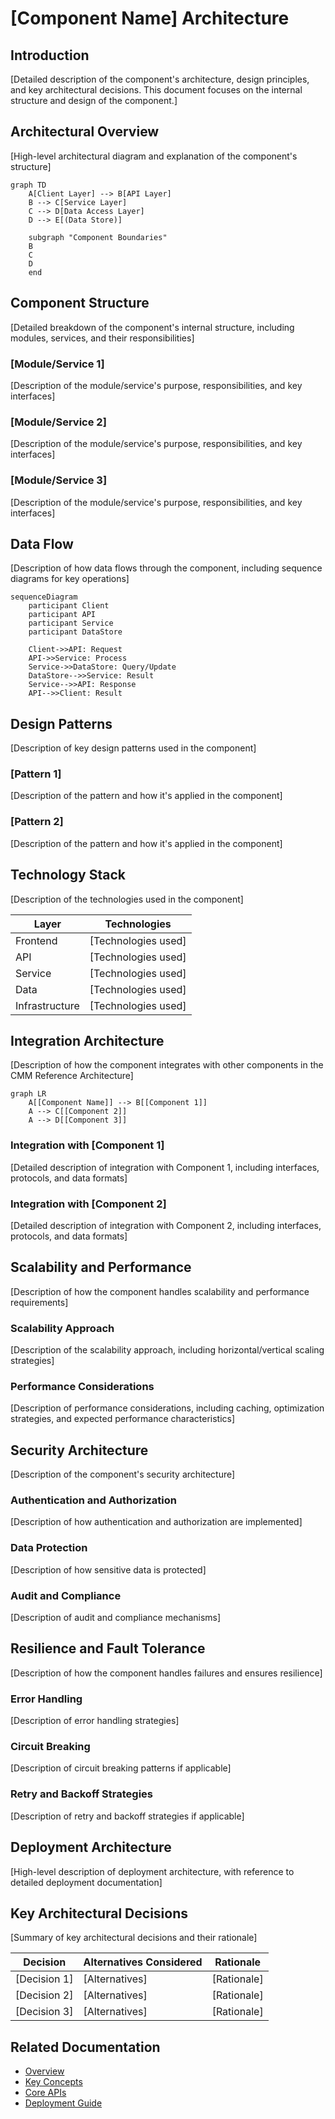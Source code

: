 # [Component Name] Architecture

## Introduction

[Detailed description of the component's architecture, design principles, and key architectural decisions. This document focuses on the internal structure and design of the component.]

## Architectural Overview

[High-level architectural diagram and explanation of the component's structure]

```mermaid
graph TD
    A[Client Layer] --> B[API Layer]
    B --> C[Service Layer]
    C --> D[Data Access Layer]
    D --> E[(Data Store)]
    
    subgraph "Component Boundaries"
    B
    C
    D
    end
```

## Component Structure

[Detailed breakdown of the component's internal structure, including modules, services, and their responsibilities]

### [Module/Service 1]

[Description of the module/service's purpose, responsibilities, and key interfaces]

### [Module/Service 2]

[Description of the module/service's purpose, responsibilities, and key interfaces]

### [Module/Service 3]

[Description of the module/service's purpose, responsibilities, and key interfaces]

## Data Flow

[Description of how data flows through the component, including sequence diagrams for key operations]

```mermaid
sequenceDiagram
    participant Client
    participant API
    participant Service
    participant DataStore
    
    Client->>API: Request
    API->>Service: Process
    Service->>DataStore: Query/Update
    DataStore-->>Service: Result
    Service-->>API: Response
    API-->>Client: Result
```

## Design Patterns

[Description of key design patterns used in the component]

### [Pattern 1]

[Description of the pattern and how it's applied in the component]

### [Pattern 2]

[Description of the pattern and how it's applied in the component]

## Technology Stack

[Description of the technologies used in the component]

| Layer | Technologies |
|-------|---------------|
| Frontend | [Technologies used] |
| API | [Technologies used] |
| Service | [Technologies used] |
| Data | [Technologies used] |
| Infrastructure | [Technologies used] |

## Integration Architecture

[Description of how the component integrates with other components in the CMM Reference Architecture]

```mermaid
graph LR
    A[[Component Name]] --> B[[Component 1]]
    A --> C[[Component 2]]
    A --> D[[Component 3]]
```

### Integration with [Component 1]

[Detailed description of integration with Component 1, including interfaces, protocols, and data formats]

### Integration with [Component 2]

[Detailed description of integration with Component 2, including interfaces, protocols, and data formats]

## Scalability and Performance

[Description of how the component handles scalability and performance requirements]

### Scalability Approach

[Description of the scalability approach, including horizontal/vertical scaling strategies]

### Performance Considerations

[Description of performance considerations, including caching, optimization strategies, and expected performance characteristics]

## Security Architecture

[Description of the component's security architecture]

### Authentication and Authorization

[Description of how authentication and authorization are implemented]

### Data Protection

[Description of how sensitive data is protected]

### Audit and Compliance

[Description of audit and compliance mechanisms]

## Resilience and Fault Tolerance

[Description of how the component handles failures and ensures resilience]

### Error Handling

[Description of error handling strategies]

### Circuit Breaking

[Description of circuit breaking patterns if applicable]

### Retry and Backoff Strategies

[Description of retry and backoff strategies if applicable]

## Deployment Architecture

[High-level description of deployment architecture, with reference to detailed deployment documentation]

## Key Architectural Decisions

[Summary of key architectural decisions and their rationale]

| Decision | Alternatives Considered | Rationale |
|----------|-------------------------|------------|
| [Decision 1] | [Alternatives] | [Rationale] |
| [Decision 2] | [Alternatives] | [Rationale] |
| [Decision 3] | [Alternatives] | [Rationale] |

## Related Documentation

- [Overview](./overview.md)
- [Key Concepts](./key-concepts.md)
- [Core APIs](../02-core-functionality/core-apis.md)
- [Deployment Guide](../05-operations/deployment.md)
